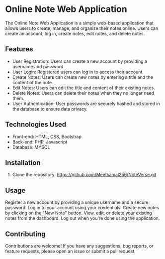 # Online Note Web Application

The Online Note Web Application is a simple web-based application that allows users to create, manage, and organize their notes online. Users can create an account, log in, create notes, edit notes, and delete notes.

## Features

- User Registration: Users can create a new account by providing a username and password.
- User Login: Registered users can log in to access their account.
- Create Notes: Users can create new notes by entering a title and the content of the note.
- Edit Notes: Users can edit the title and content of their existing notes.
- Delete Notes: Users can delete their notes when they no longer need them.
- User Authentication: User passwords are securely hashed and stored in the database to ensure data privacy.

## Technologies Used

- Front-end: HTML, CSS, Bootstrap
- Back-end: PHP, Javascript
- Database: MYSQL

## Installation

1. Clone the repository:
   https://github.com/Meetkamal256/NoteVerse.git


## Usage
Register a new account by providing a unique username and a secure password.
Log in to your account using your credentials.
Create new notes by clicking on the "New Note" button.
View, edit, or delete your existing notes from the dashboard.
Log out when you're done using the application.

## Contributing
Contributions are welcome! If you have any suggestions, bug reports, or feature requests, please open an issue or submit a pull request.
